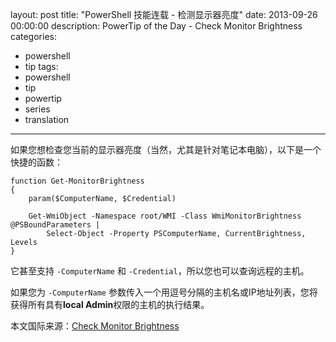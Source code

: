 layout: post
title: "PowerShell 技能连载 - 检测显示器亮度"
date: 2013-09-26 00:00:00
description: PowerTip of the Day - Check Monitor Brightness
categories:
- powershell
- tip
tags:
- powershell
- tip
- powertip
- series
- translation
---
如果您想检查您当前的显示器亮度（当然，尤其是针对笔记本电脑），以下是一个快捷的函数：

	function Get-MonitorBrightness
	{
	    param($ComputerName, $Credential)
	
	    Get-WmiObject -Namespace root/WMI -Class WmiMonitorBrightness @PSBoundParameters | 
	        Select-Object -Property PSComputerName, CurrentBrightness, Levels
	}

它甚至支持 `-ComputerName` 和 `-Credential`，所以您也可以查询远程的主机。

如果您为 `-ComputerName` 参数传入一个用逗号分隔的主机名或IP地址列表，您将获得所有具有**local Admin**权限的主机的执行结果。
<!--more-->

本文国际来源：[Check Monitor Brightness](http://community.idera.com/powershell/powertips/b/tips/posts/check-monitor-brightness)
